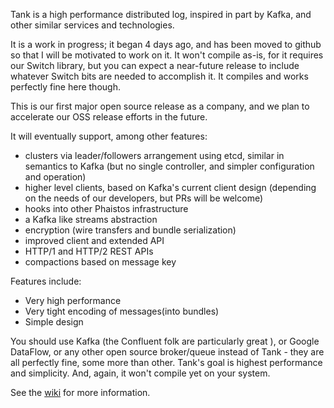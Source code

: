 Tank is a high performance distributed log, inspired in part by Kafka, and other similar services and technologies. 

It is a work in progress; it began 4 days ago, and has been moved to github so that I will be motivated to work on it.
It won't compile as-is, for it requires our Switch library, but you can expect a near-future release to include whatever Switch bits are needed to accomplish it.
It compiles and works perfectly fine here though.

This is our first major open source release as a company, and we plan to accelerate our OSS release efforts in the future.

It will eventually support, among other features:
- clusters via leader/followers arrangement using etcd, similar in semantics to Kafka (but no single controller, and simpler configuration and operation)
- higher level clients, based on Kafka's current client design (depending on the needs of our developers, but PRs will be welcome)
- hooks into other Phaistos infrastructure
- a Kafka like streams abstraction
- encryption (wire transfers and bundle serialization)
- improved client and extended API
- HTTP/1 and HTTP/2 REST APIs
- compactions based on message key


Features include:
- Very high performance
- Very tight encoding of messages(into bundles)
- Simple design

You should use Kafka (the Confluent folk are particularly great ), or Google DataFlow, or any other open source broker/queue instead of Tank - they are all perfectly fine, some more than other. 
Tank's goal is highest performance and simplicity. And, again, it won't compile yet on your system.

See the [wiki](https://github.com/phaistos-networks/TANK/wiki) for more information.
